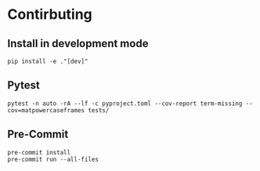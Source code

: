 # Contirbuting

## Install in development mode

```shell
pip install -e ."[dev]"
```

## Pytest

```shell
pytest -n auto -rA --lf -c pyproject.toml --cov-report term-missing --cov=matpowercaseframes tests/
```

## Pre-Commit

```shell
pre-commit install
pre-commit run --all-files
```

